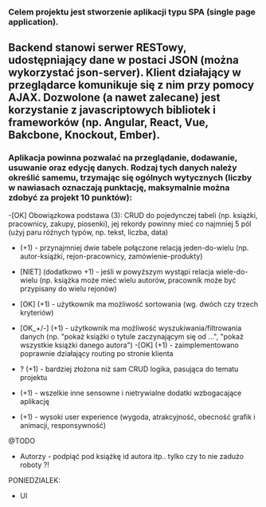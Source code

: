 ### Celem projektu jest stworzenie aplikacji typu SPA (single page application). 
## Backend stanowi serwer RESTowy, udostępniający dane w postaci JSON (można wykorzystać json-server). Klient działający w przeglądarce komunikuje się z nim przy pomocy AJAX. Dozwolone (a nawet zalecane) jest korzystanie z javascriptowych bibliotek i frameworków (np. Angular, React, Vue, Bakcbone, Knockout, Ember).

### Aplikacja powinna pozwalać na przeglądanie, dodawanie, usuwanie oraz edycję danych. Rodzaj tych danych należy określić samemu, trzymając się ogólnych wytycznych (liczby w nawiasach oznaczają punktację, maksymalnie można zdobyć za projekt 10 punktów):

-[OK] Obowiązkowa podstawa (3): CRUD do pojedynczej tabeli (np. książki, pracownicy, zakupy, piosenki), jej rekordy powinny mieć co najmniej 5 pól (użyj paru różnych typów, np. tekst, liczba, data)
  
- (+1) - przynajmniej dwie tabele połączone relacją jeden-do-wielu (np. autor-książki, rejon-pracownicy, zamówienie-produkty)
  
- [NIET] (dodatkowo +1) - jeśli w powyższym wystąpi relacja wiele-do-wielu (np. książka może mieć wielu autorów, pracownik może być przypisany do wielu rejonów)
  
- [OK] (+1) - użytkownik ma możliwość sortowania (wg. dwóch czy trzech kryteriów)
- [OK_+/-] (+1) - użytkownik ma możliwość wyszukiwania/filtrowania danych (np. "pokaż książki o tytule zaczynającym się od ...", "pokaż wszystkie książki danego autora")
-[OK] (+1) - zaimplementowano poprawnie działający routing po stronie klienta
  
- ? (+1) - bardziej złożona niż sam CRUD logika, pasująca do tematu projektu
- (+1) - wszelkie inne sensowne i nietrywialne dodatki wzbogacające aplikację
- (+1) - wysoki user experience (wygoda, atrakcyjność, obecność grafik i animacji, responsywność)

@TODO
- Autorzy - podpiąć pod książkę id autora itp.. tylko czy to nie zadużo roboty ?!



PONIEDZIALEK:
- UI